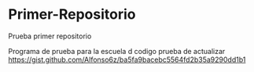 # Primer-Repositorio
Prueba primer repositorio

Programa de prueba para la escuela d codigo
prueba de actualizar
https://gist.github.com/Alfonso6z/ba5fa9bacebc5564fd2b35a9290dd1b1
